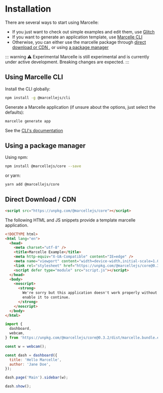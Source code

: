 # Installation

There are several ways to start using Marcelle:

- If you just want to check out simple examples and edit them, use [Glitch](https://glitch.com/@marcelle.crew/marcelle-examples)
- If you want to generate an application template, use [Marcelle CLI](#using-marcelle-cli)
- Otherwise, you can either use the marcelle package through [direct download or CDN ](#direct-download-cdn), or using [a package manager](#using-a-package-manager)

::: warning ⚠️ Experimental
Marcelle is still experimental and is currently under active development. Breaking changes are expected.
:::

## Using Marcelle CLI

Install the CLI globally:

```bash
npm install -g @marcellejs/cli
```

Generate a Marcelle application (if unsure about the options, just select the defaults):

```bash
marcelle generate app
```

See the [CLI's documentation](/cli.html)

## Using a package manager

Using npm:

```bash
npm install @marcellejs/core --save
```

or yarn:

```bash
yarn add @marcellejs/core
```

## Direct Download / CDN

```html
<script src="https://unpkg.com/@marcellejs/core"></script>
```

The following HTML and JS snippets provide a template marcelle application.

```html
<!DOCTYPE html>
<html lang="en">
  <head>
    <meta charset="utf-8" />
    <title>Marcelle Example</title>
    <meta http-equiv="X-UA-Compatible" content="IE=edge" />
    <meta name="viewport" content="width=device-width,initial-scale=1.0" />
    <link rel="stylesheet" href="https://unpkg.com/@marcellejs/core@0.3.2/dist/marcelle.css" />
    <script defer type="module" src="script.js"></script>
  </head>
  <body>
    <noscript>
      <strong>
        We're sorry but this application doesn't work properly without JavaScript enabled. Please
        enable it to continue.
      </strong>
    </noscript>
  </body>
</html>
```

```js
import {
  dashboard,
  webcam,
} from 'https://unpkg.com/@marcellejs/core@0.3.2/dist/marcelle.bundle.esm.js';

const w = webcam();

const dash = dashboard({
  title: 'Hello Marcelle',
  author: 'Jane Doe',
});

dash.page('Main').sidebar(w);

dash.show();
```
